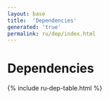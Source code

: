 ```yaml
---
layout: base
title:  'Dependencies'
generated: 'true'
permalink: ru/dep/index.html
---
```


# Dependencies

{% include ru-dep-table.html %}
